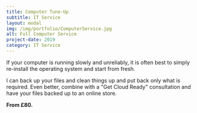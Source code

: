 ```yaml
---
title: Computer Tune-Up
subtitle: IT Service
layout: modal
img: /img/portfolio/ComputerService.jpg
alt: Full Computer Service
project-date: 2019
category: IT Service
---
```

If your computer is running slowly and unreliably, it is often best to simply re-install the operating system and start from fresh.  

I can back up your files and clean things up and put back only what is required.  Even better, combine with a "Get Cloud Ready" consultation and have your files backed up to an online store.

__From £80.__
